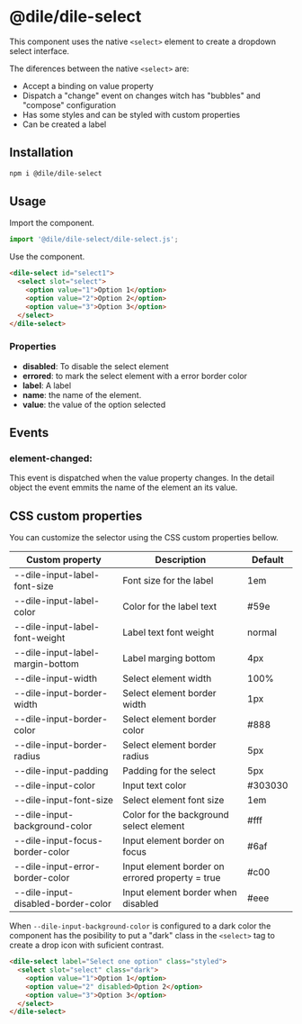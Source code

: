 # @dile/dile-select

This component uses the native ```<select>``` element to create a dropdown select interface.

The diferences between the native ```<select>``` are:

- Accept a binding on value property
- Dispatch a "change" event on changes witch has "bubbles" and "compose" configuration
- Has some styles and can be styled with custom properties
- Can be created a label

## Installation

```bash
npm i @dile/dile-select
```

## Usage

Import the component.

```javascript
import '@dile/dile-select/dile-select.js';
```

Use the component.

```html
<dile-select id="select1">
  <select slot="select">
    <option value="1">Option 1</option>
    <option value="2">Option 2</option>
    <option value="3">Option 3</option>
  </select>
</dile-select>
```

### Properties

- **disabled**: To disable the select element
- **errored**: to mark the select element with a error border color
- **label**: A label
- **name**: the name of the element.
- **value**: the value of the option selected

## Events

### element-changed:

This event is dispatched when the value property changes. In the detail object the event emmits the name of the element an its value.

## CSS custom properties

You can customize the selector using the CSS custom properties bellow.

Custom property | Description | Default
----------------|-------------|---------
--dile-input-label-font-size | Font size for the label | 1em
--dile-input-label-color | Color for the label text | #59e
--dile-input-label-font-weight | Label text font weight | normal
--dile-input-label-margin-bottom | Label marging bottom | 4px
--dile-input-width | Select element width | 100%
--dile-input-border-width | Select element border width | 1px
--dile-input-border-color | Select element border color | #888
--dile-input-border-radius | Select element border radius | 5px
--dile-input-padding | Padding for the select | 5px
--dile-input-color | Input text color | #303030
--dile-input-font-size | Select element font size | 1em
--dile-input-background-color | Color for the background select element | #fff
--dile-input-focus-border-color | Input element border on focus | #6af
--dile-input-error-border-color | Input element border on errored property = true | #c00
--dile-input-disabled-border-color | Input element border when disabled | #eee

When ```--dile-input-background-color``` is configured to a dark color the component has the posibility to put a "dark" class in the ```<select>``` tag to create a drop icon with suficient contrast.

```html
<dile-select label="Select one option" class="styled">
  <select slot="select" class="dark">
    <option value="1">Option 1</option>
    <option value="2" disabled>Option 2</option>
    <option value="3">Option 3</option>
  </select>
</dile-select>
```

